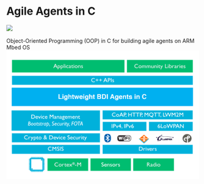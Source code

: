# Agile Agents in C 

![](https://img.shields.io/badge/status-done-blue)

Object-Oriented Programming (OOP) in C for building agile agents on ARM Mbed OS
![alt text](https://github.com/rqg0717/Agile-Agents-in-C/blob/master/agents_in_C.png)
